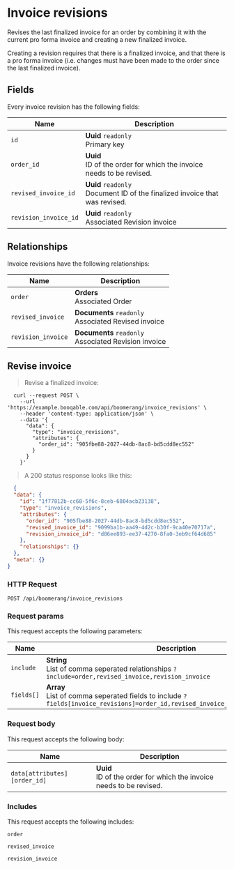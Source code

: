 # Invoice revisions

Revises the last finalized invoice for an order by combining
it with the current pro forma invoice and creating a new
finalized invoice.

Creating a revision requires that there is a finalized invoice,
and that there is a pro forma invoice (i.e. changes must have been
made to the order since the last finalized invoice).

## Fields
Every invoice revision has the following fields:

Name | Description
-- | --
`id` | **Uuid** `readonly`<br>Primary key
`order_id` | **Uuid** <br>ID of the order for which the invoice needs to be revised.
`revised_invoice_id` | **Uuid** `readonly`<br>Document ID of the finalized invoice that was revised.
`revision_invoice_id` | **Uuid** `readonly`<br>Associated Revision invoice


## Relationships
Invoice revisions have the following relationships:

Name | Description
-- | --
`order` | **Orders** <br>Associated Order
`revised_invoice` | **Documents** `readonly`<br>Associated Revised invoice
`revision_invoice` | **Documents** `readonly`<br>Associated Revision invoice


## Revise invoice



> Revise a finalized invoice:

```shell
  curl --request POST \
    --url 'https://example.booqable.com/api/boomerang/invoice_revisions' \
    --header 'content-type: application/json' \
    --data '{
      "data": {
        "type": "invoice_revisions",
        "attributes": {
          "order_id": "905fbe88-2027-44db-8ac8-bd5cdd8ec552"
        }
      }
    }'
```

> A 200 status response looks like this:

```json
  {
  "data": {
    "id": "1f77812b-cc68-5f6c-8ceb-6804acb23138",
    "type": "invoice_revisions",
    "attributes": {
      "order_id": "905fbe88-2027-44db-8ac8-bd5cdd8ec552",
      "revised_invoice_id": "9099ba1b-aa49-4d2c-b30f-9ca40e70717a",
      "revision_invoice_id": "d86ee893-ee37-4270-8fa0-3eb9cf64d685"
    },
    "relationships": {}
  },
  "meta": {}
}
```

### HTTP Request

`POST /api/boomerang/invoice_revisions`

### Request params

This request accepts the following parameters:

Name | Description
-- | --
`include` | **String** <br>List of comma seperated relationships `?include=order,revised_invoice,revision_invoice`
`fields[]` | **Array** <br>List of comma seperated fields to include `?fields[invoice_revisions]=order_id,revised_invoice_id,revision_invoice_id`


### Request body

This request accepts the following body:

Name | Description
-- | --
`data[attributes][order_id]` | **Uuid** <br>ID of the order for which the invoice needs to be revised.


### Includes

This request accepts the following includes:

`order`


`revised_invoice`


`revision_invoice`





